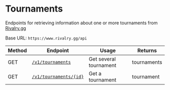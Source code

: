 # Tournaments
Endpoints for retrieving information about one or more tournaments from [Rivalry.gg](https://www.rivalry.gg/)

Base URL: `https://www.rivalry.gg/api`

Method | Endpoint | Usage | Returns
--- | --- | --- | ---
GET | [`/v1/tournaments`](Index.md) | Get several tournament | tournaments
GET | [`/v1/tournaments/{id}`](Show.md) | Get a tournament | tournament
